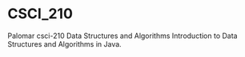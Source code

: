 # CSCI_210
Palomar csci-210 Data Structures and Algorithms
Introduction to Data Structures and Algorithms in Java.

